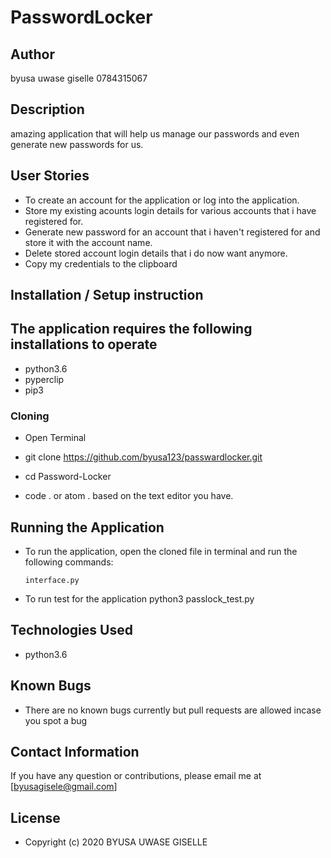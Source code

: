 # PasswordLocker
## Author
byusa uwase giselle
0784315067

## Description
amazing application that will help us manage our passwords and even generate new passwords for us.

## User Stories

* To create an account for the application or log into the application.
* Store my existing acounts login details for various accounts that i have registered for.
* Generate new password for an account that i haven't registered for and store it with the account name.   
* Delete stored account login details that i do now want anymore.
* Copy my credentials to the clipboard


## Installation / Setup instruction

## The application requires the following installations to operate 
* python3.6
* pyperclip
* pip3

### Cloning

* Open Terminal 

* git clone https://github.com/byusa123/passwardlocker.git

* cd Password-Locker

* code . or atom . based on the text editor you have.

## Running the Application
* To run the application, open the cloned file in terminal and run the following commands:

      interface.py
* To run test for the application
    python3 passlock_test.py


## Technologies Used

* python3.6

## Known Bugs
* There are no known bugs currently but pull requests are allowed incase you spot a bug

## Contact Information 

If you have any question or contributions, please email me at [byusagisele@gmail.com]

## License

* Copyright (c) 2020 BYUSA UWASE GISELLE
